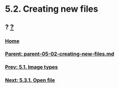 # 5.2. Creating new files
## ? [?]()

### [Home](./00-home.md)
### [Parent: parent-05-02-creating-new-files.md](path-parent-05-02-creating-new-files.md)
### [Prev: 5.1. Image types](./05-01-image-types.md)
### [Next: 5.3.1. Open file](./05-03-01-open-file.md)
